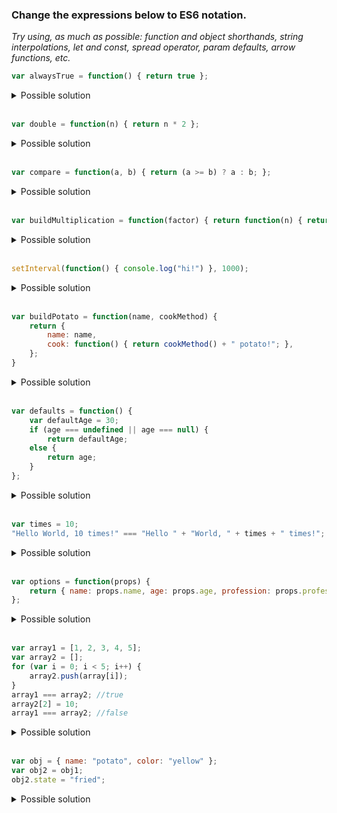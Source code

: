 ### Change the expressions below to ES6 notation.

*Try using, as much as possible: function and object shorthands, string interpolations,*
*let and const, spread operator, param defaults, arrow functions, etc.*
<br/>

```javascript
var alwaysTrue = function() { return true };
```
<details>
<summary>Possible solution</summary>

```javascript
const alwaysTrue = () => true;
```
</details>
</br>

```javascript
var double = function(n) { return n * 2 };
```
<details>
<summary>Possible solution</summary>

```javascript
const double = n => n * 2;
```
</details>
</br>

```javascript
var compare = function(a, b) { return (a >= b) ? a : b; };
```
<details>
<summary>Possible solution</summary>

```javascript
const compare = (a, b) => (a >= b ? a : b);
```
</details>
</br>

```javascript
var buildMultiplication = function(factor) { return function(n) { return n * factor } };
```
<details>
<summary>Possible solution</summary>

```javascript
const buildMultiplication = factor => (n => n * factor);
```
</details>
</br>

```javascript
setInterval(function() { console.log("hi!") }, 1000);
```
<details>
<summary>Possible solution</summary>

```javascript
setInterval(() => (console.log("hi!")), 1000);
```
</details>
</br>

```javascript
var buildPotato = function(name, cookMethod) {
    return {
        name: name,
        cook: function() { return cookMethod() + " potato!"; },
    };
}
```
<details>
<summary>Possible solution</summary>

```javascript
const buildPotato = (name, cookMethod) => ({ name, cook: () => (`${cookMethod()} potato!`) });
```
</details>
</br>

```javascript
var defaults = function() {
    var defaultAge = 30;
    if (age === undefined || age === null) {
        return defaultAge;
    else {
        return age;
    }
};
```
<details>
<summary>Possible solution</summary>

```javascript
const defaults = (defaultAge = 30) => defaultAge;
```
</details>
</br>

```javascript
var times = 10;
"Hello World, 10 times!" === "Hello " + "World, " + times + " times!"; //true
```
<details>
<summary>Possible solution</summary>

```javascript
const times = 10;
"Hello World, 10 times!" === `Hello World, ${times} times!`;
```
</details>
</br>

```javascript
var options = function(props) {
    return { name: props.name, age: props.age, profession: props.profession, salary: 12000 };
};
```
<details>
<summary>Possible solution</summary>

```javascript
const options = ({ name, age, profession }) => ({ name, age, profession, salary: 12000 });
```
</details>
</br>

```javascript
var array1 = [1, 2, 3, 4, 5];
var array2 = [];
for (var i = 0; i < 5; i++) {
    array2.push(array[i]);
}
array1 === array2; //true
array2[2] = 10;
array1 === array2; //false
```
<details>
<summary>Possible solution</summary>

```javascript
const array1 = [1, 2, 3, 4, 5];
const array2 = [...array1];
```
</details>
</br>

```javascript
var obj = { name: "potato", color: "yellow" };
var obj2 = obj1;
obj2.state = "fried";
```
<details>
<summary>Possible solution</summary>

```javascript
const obj = { name: "potato", color: "yellow" };
const obj2 = { ...obj, state: "fried" }
```
</details>
</br>
